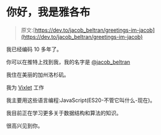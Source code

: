 # 你好，我是雅各布

> 原文:[https://dev.to/jacob_beltran/greetings-im-jacob](https://dev.to/jacob_beltran/greetings-im-jacob)

我已经编码 10 多年了。

你可以在推特上找到我，我的名字是 [@jacob_beltran](https://twitter.com/jacob_beltran)

我住在美丽的加州洛杉矶。

我为 [Vixlet](http://www.vixlet.com) 工作

我主要用这些语言编程:JavaScript(ES20-不管它叫什么-现在)。

我目前正在学习更多关于数据结构和算法的知识。

很高兴见到你。
